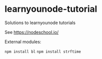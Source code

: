 # learnyounode-tutorial
Solutions to learnyounode tutorials

See https://nodeschool.io/

External modules:

`npm install bl`
`npm install strftime`
